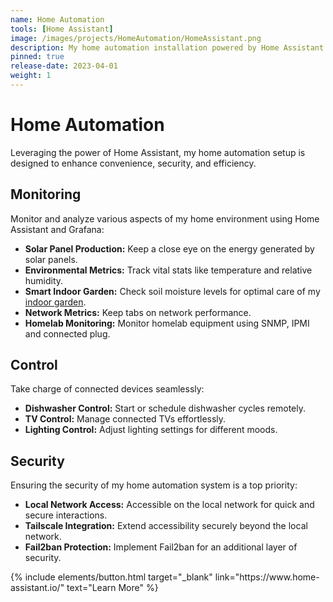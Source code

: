 ```yaml
---
name: Home Automation
tools: [Home Assistant]
image: /images/projects/HomeAutomation/HomeAssistant.png
description: My home automation installation powered by Home Assistant
pinned: true
release-date: 2023-04-01
weight: 1
---
```


# Home Automation

Leveraging the power of Home Assistant, my home automation setup is designed to enhance convenience, security, and efficiency.

## Monitoring

Monitor and analyze various aspects of my home environment using Home Assistant and Grafana:

- **Solar Panel Production:** Keep a close eye on the energy generated by solar panels.
- **Environmental Metrics:** Track vital stats like temperature and relative humidity.
- **Smart Indoor Garden:** Check soil moisture levels for optimal care of my [indoor garden](https://andrea-joly.fr/projects/smartplantcare).
- **Network Metrics:** Keep tabs on network performance.
- **Homelab Monitoring:** Monitor homelab equipment using SNMP, IPMI and connected plug.

## Control

Take charge of connected devices seamlessly:

- **Dishwasher Control:** Start or schedule dishwasher cycles remotely.
- **TV Control:** Manage connected TVs effortlessly.
- **Lighting Control:** Adjust lighting settings for different moods.

## Security

Ensuring the security of my home automation system is a top priority:

- **Local Network Access:** Accessible on the local network for quick and secure interactions.
- **Tailscale Integration:** Extend accessibility securely beyond the local network.
- **Fail2ban Protection:** Implement Fail2ban for an additional layer of security.


<p class="text-center">
{% include elements/button.html target="_blank" link="https://www.home-assistant.io/" text="Learn More" %}
</p>
